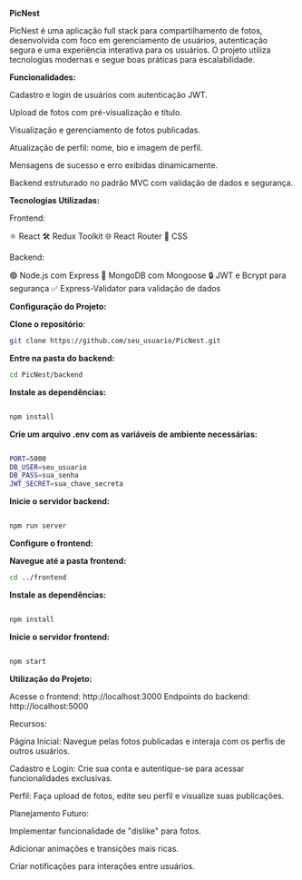 **PicNest**

PicNest é uma aplicação full stack para compartilhamento de fotos, desenvolvida com foco em gerenciamento de usuários, autenticação segura e uma experiência interativa para os usuários. O projeto utiliza tecnologias modernas e segue boas práticas para escalabilidade.

**Funcionalidades:**

Cadastro e login de usuários com autenticação JWT.

Upload de fotos com pré-visualização e título.

Visualização e gerenciamento de fotos publicadas.

Atualização de perfil: nome, bio e imagem de perfil.

Mensagens de sucesso e erro exibidas dinamicamente.

Backend estruturado no padrão MVC com validação de dados e segurança.

**Tecnologias Utilizadas:**

Frontend:

⚛️ React
🛠️ Redux Toolkit
🌐 React Router
🎨 CSS

Backend:

🟢 Node.js com Express
📂 MongoDB com Mongoose
🔒 JWT e Bcrypt para segurança
✅ Express-Validator para validação de dados

**Configuração do Projeto:**

**Clone o repositório**:
 ```bash
git clone https://github.com/seu_usuario/PicNest.git
```

**Entre na pasta do backend:**


 ```bash
cd PicNest/backend
```

**Instale as dependências:**

 ```bash

npm install

```
**Crie um arquivo .env com as variáveis de ambiente necessárias:**

 ```bash

PORT=5000
DB_USER=seu_usuario
DB_PASS=sua_senha
JWT_SECRET=sua_chave_secreta
```

**Inicie o servidor backend:**

 ```bash

npm run server
```
**Configure o frontend:**

**Navegue até a pasta frontend:**
 ```bash
cd ../frontend
```

**Instale as dependências:**
 ```bash

npm install
```

**Inicie o servidor frontend:**
 ```bash

npm start
```

**Utilização do Projeto:**

Acesse o frontend: http://localhost:3000
Endpoints do backend: http://localhost:5000

Recursos:

Página Inicial: Navegue pelas fotos publicadas e interaja com os perfis de outros usuários.

Cadastro e Login: Crie sua conta e autentique-se para acessar funcionalidades exclusivas.

Perfil: Faça upload de fotos, edite seu perfil e visualize suas publicações.

Planejamento Futuro:

Implementar funcionalidade de "dislike" para fotos.

Adicionar animações e transições mais ricas.

Criar notificações para interações entre usuários.


